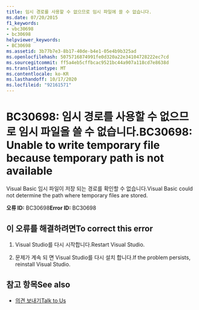 ```yaml
---
title: 임시 경로를 사용할 수 없으므로 임시 파일에 쓸 수 없습니다.
ms.date: 07/20/2015
f1_keywords:
- vbc30698
- bc30698
helpviewer_keywords:
- BC30698
ms.assetid: 3b77b7e3-8b17-40de-b4e1-05e4b9b325ad
ms.openlocfilehash: 5075716874991fe0d320a22e34104728222ec7cd
ms.sourcegitcommit: ff5a4eb5cffbcac9521bc44a907a118cd7e8638d
ms.translationtype: MT
ms.contentlocale: ko-KR
ms.lasthandoff: 10/17/2020
ms.locfileid: "92161571"
---
```

# <a name="bc30698-unable-to-write-temporary-file-because-temporary-path-is-not-available"></a><span data-ttu-id="4a827-102">BC30698: 임시 경로를 사용할 수 없으므로 임시 파일을 쓸 수 없습니다.</span><span class="sxs-lookup"><span data-stu-id="4a827-102">BC30698: Unable to write temporary file because temporary path is not available</span></span>

<span data-ttu-id="4a827-103">Visual Basic 임시 파일이 저장 되는 경로를 확인할 수 없습니다.</span><span class="sxs-lookup"><span data-stu-id="4a827-103">Visual Basic could not determine the path where temporary files are stored.</span></span>

 <span data-ttu-id="4a827-104">**오류 ID:** BC30698</span><span class="sxs-lookup"><span data-stu-id="4a827-104">**Error ID:** BC30698</span></span>

## <a name="to-correct-this-error"></a><span data-ttu-id="4a827-105">이 오류를 해결하려면</span><span class="sxs-lookup"><span data-stu-id="4a827-105">To correct this error</span></span>

1. <span data-ttu-id="4a827-106">Visual Studio를 다시 시작합니다.</span><span class="sxs-lookup"><span data-stu-id="4a827-106">Restart Visual Studio.</span></span>

2. <span data-ttu-id="4a827-107">문제가 계속 되 면 Visual Studio를 다시 설치 합니다.</span><span class="sxs-lookup"><span data-stu-id="4a827-107">If the problem persists, reinstall Visual Studio.</span></span>

## <a name="see-also"></a><span data-ttu-id="4a827-108">참고 항목</span><span class="sxs-lookup"><span data-stu-id="4a827-108">See also</span></span>

- [<span data-ttu-id="4a827-109">의견 보내기</span><span class="sxs-lookup"><span data-stu-id="4a827-109">Talk to Us</span></span>](/visualstudio/ide/feedback-options)
